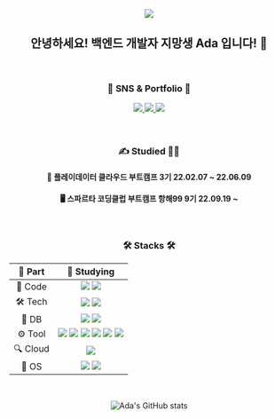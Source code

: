 <div align=center>
<img src="https://capsule-render.vercel.app/api?type=waving&color=f1d1d2&height=200&section=header&text=Ada's%20Github&fontSize=50&fontColor=565655&animation=fadeIn" />


  <h2> 안녕하세요! 백엔드 개발자 지망생 Ada 입니다! 👋 </h2>
  
  

<br>
<div align=center>
   <h3>🎨 SNS & Portfolio 🎨</h3>
</div>
<div align=center>
   <a href="https://ada-portfolio.notion.site/Trip-Balance-Project-6aad1f3ea6f947c3a79985a4eed08ddf">
      <img src="https://img.shields.io/badge/Portfolio-E20074?style=flat&logo=Files&logoColor=white" />
   </a>
  <a href="https://velog.io/@qwd101">
      <img src="https://img.shields.io/badge/Blog-FF9800?style=flat&logo=Blogger&logoColor=white" />
   </a>
   <a href="mailto:bangjueun62@gmail.com">
      <img src="https://img.shields.io/badge/Mail-EA4335?style=flat&logo=Gmail&logoColor=white" />
   </a>
   <br>
</div>
<br>
<br>

  <h3> ✍ Studied 👩‍🎓 </h3>
  
 #### 💾 플레이데이터 클라우드 부트캠프 3기 22.02.07 ~ 22.06.09
  
 #### 🖥 스파르타 코딩클럽 부트캠프 항해99 9기 22.09.19 ~ 
 
  <br>

<h3> 🛠 Stacks 🛠 </h3>
  
|🔩 Part| 📖 Studying |
|:---:|:---:|
|📃 Code| <img src="https://img.shields.io/badge/java-FC4C02?style=for-the-badge&logo=&logoColor=white"> <img src="https://img.shields.io/badge/Python-3776AB?style=for-the-badge&logo=Python&logoColor=white"> |
|🛠 Tech| <img src="https://img.shields.io/badge/Spring-6DB33F?style=for-the-badge&logo=github&logoColor=white"> <img src="https://img.shields.io/badge/GRADLE-02303A?style=for-the-badge&logo=Gradle&logoColor=white">|
|💾 DB| <img src="https://img.shields.io/badge/MySQL-4479A1?style=for-the-badge&logo=MySQL&logoColor=white"> <img src="https://img.shields.io/badge/Docker-2496ED?style=for-the-badge&logo=Docker&logoColor=white">|
|⚙️ Tool| <img src="https://img.shields.io/badge/github-FF9EAF?style=for-the-badge&logo=github&logoColor=white"> <img src="https://img.shields.io/badge/Jira-0052CC?style=for-the-badge&logo=Jira%20Software&logoColor=white"> <img src="https://img.shields.io/badge/IntelliJ IDEA-F8991C?style=for-the-badge&logo=IntelliJ%20IDEA&logoColor=white"> <img src="https://img.shields.io/badge/VSCODE-007ACC?style=for-the-badge&logo=Visual%20Studio Code&logoColor=white"> <img src="https://img.shields.io/badge/PyCharm-000000?style=for-the-badge&logo=PyCharm&logoColor=white"> <img src="https://img.shields.io/badge/SSL-F68212?style=for-the-badge&logo=Open%20Access&logoColor=white">|
|🔍 Cloud| <img src="https://img.shields.io/badge/AWS-232F3E?style=for-the-badge&logo=Amazon%20AWS&logoColor=white"> |
|🐧 OS | <img src="https://img.shields.io/badge/linux-FCC624?style=for-the-badge&logo=linux&logoColor=black"> <img src="https://img.shields.io/badge/Ubuntu-E95420?style=for-the-badge&logo=Ubuntu&logoColor=white">|
  
  <br>

![Ada's GitHub stats](https://github-readme-stats.vercel.app/api?username=jueun330&show_icons=true&bg_color=00000000)
  
 </div>
